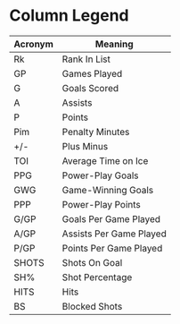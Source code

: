 # Column Legend 

|Acronym|Meaning|
|---|---|
|Rk|Rank In List|
|GP|Games Played|
|G|Goals Scored|
|A|Assists|
|P|Points|
|Pim|Penalty Minutes|
|+/-|Plus Minus|
|TOI|Average Time on Ice|
|PPG|Power-Play Goals|
|GWG|Game-Winning Goals|
|PPP|Power-Play Points|
|G/GP|Goals Per Game Played|
|A/GP|Assists Per Game Played|
|P/GP|Points Per Game Played|
|SHOTS|Shots On Goal|
|SH%|Shot Percentage|
|HITS|Hits|
|BS|Blocked Shots|
